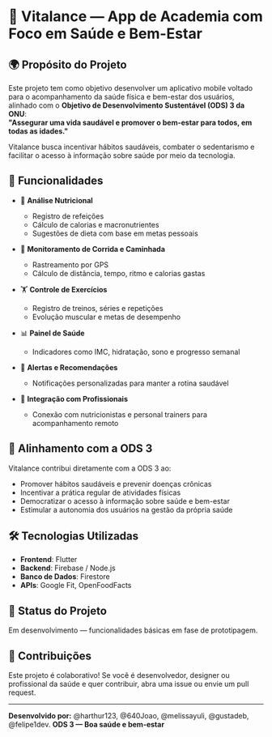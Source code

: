 # 💪 Vitalance — App de Academia com Foco em Saúde e Bem-Estar

## 🌍 Propósito do Projeto

Este projeto tem como objetivo desenvolver um aplicativo mobile voltado para o acompanhamento da saúde física e bem-estar dos usuários, alinhado com o **Objetivo de Desenvolvimento Sustentável (ODS) 3 da ONU**:  
**"Assegurar uma vida saudável e promover o bem-estar para todos, em todas as idades."**

Vitalance busca incentivar hábitos saudáveis, combater o sedentarismo e facilitar o acesso à informação sobre saúde por meio da tecnologia.

## 🧠 Funcionalidades

- 🥗 **Análise Nutricional**
  - Registro de refeições
  - Cálculo de calorias e macronutrientes
  - Sugestões de dieta com base em metas pessoais

- 🏃 **Monitoramento de Corrida e Caminhada**
  - Rastreamento por GPS
  - Cálculo de distância, tempo, ritmo e calorias gastas

- 🏋️ **Controle de Exercícios**
  - Registro de treinos, séries e repetições
  - Evolução muscular e metas de desempenho

- 📊 **Painel de Saúde**
  - Indicadores como IMC, hidratação, sono e progresso semanal

- 🔔 **Alertas e Recomendações**
  - Notificações personalizadas para manter a rotina saudável

- 🤝 **Integração com Profissionais**
  - Conexão com nutricionistas e personal trainers para acompanhamento remoto

## 🎯 Alinhamento com a ODS 3

Vitalance contribui diretamente com a ODS 3 ao:

- Promover hábitos saudáveis e prevenir doenças crônicas
- Incentivar a prática regular de atividades físicas
- Democratizar o acesso à informação sobre saúde e bem-estar
- Estimular a autonomia dos usuários na gestão da própria saúde

## 🛠️ Tecnologias Utilizadas

- **Frontend**: Flutter
- **Backend**: Firebase / Node.js
- **Banco de Dados**: Firestore
- **APIs**: Google Fit, OpenFoodFacts

## 🚧 Status do Projeto

Em desenvolvimento — funcionalidades básicas em fase de prototipagem.

## 🤝 Contribuições

Este projeto é colaborativo! Se você é desenvolvedor, designer ou profissional da saúde e quer contribuir, abra uma issue ou envie um pull request.

---

**Desenvolvido por:** @harthur123, @640Joao, @melissayuli, @gustadeb, @felipe1dev. 
**ODS 3 — Boa saúde e bem-estar**
